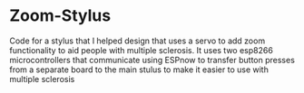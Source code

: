# Zoom-Stylus

Code for a stylus that I helped design that uses a servo to add zoom functionality to aid people with multiple sclerosis.
It uses two esp8266 microcontrollers that communicate using ESPnow to transfer button presses from a separate board to the main stulus to make it easier to use with multiple sclerosis
